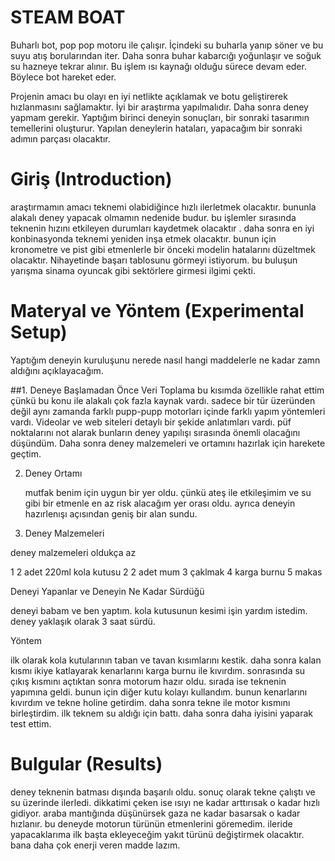 # STEAM BOAT
Buharlı bot, pop pop motoru ile çalışır. İçindeki su buharla yanıp söner ve bu suyu atış borularından iter. Daha sonra buhar kabarcığı yoğunlaşır ve soğuk su hazneye tekrar alınır. Bu işlem ısı kaynağı olduğu sürece devam eder. Böylece bot hareket eder.

Projenin amacı bu olayı en iyi netlikte açıklamak ve botu geliştirerek hızlanmasını sağlamaktır. İyi bir araştırma yapılmalıdır. Daha sonra deney yapmam gerekir. Yaptığım birinci deneyin sonuçları, bir sonraki tasarımın temellerini oluşturur. Yapılan deneylerin hataları, yapacağım bir sonraki adımın parçası olacaktır.
# Giriş (Introduction)
araştırmamın amacı teknemi olabidiğince hızlı ilerletmek olacaktır. bununla alakalı deney yapacak olmamın nedenide budur. bu işlemler sırasında teknenin hızını etkileyen durumları kaydetmek olacaktır . daha sonra en iyi konbinasyonda teknemi yeniden inşa etmek olacaktır. bunun için kronometre ve pist gibi etmenlerle bir önceki modelin hatalarını düzeltmek olacaktır. Nihayetinde başarı tablosunu görmeyi istiyorum. bu buluşun yarışma sinama oyuncak gibi sektörlere girmesi ilgimi çekti.
# Materyal ve Yöntem (Experimental Setup)

Yaptığım deneyin kuruluşunu nerede nasıl  hangi maddelerle ne kadar zamn aldığını açıklayacağım.

##1. Deneye Başlamadan Önce Veri Toplama
bu kısımda özellikle rahat ettim çünkü bu konu ile alakalı çok fazla kaynak vardı. sadece bir tür üzeründen değil aynı zamanda farklı pupp-pupp motorları içinde farklı yapım yöntemleri vardı. Videolar ve web siteleri detaylı bir şekide anlatımları vardı. püf noktalarını not alarak bunların deney yapılışı sırasında önemli olacağını düşündüm. Daha sonra deney malzemeleri ve ortamını hazırlak için harekete geçtim.

2. Deney Ortamı
    
    mutfak benim için uygun bir yer oldu. çünkü ateş ile etkileşimim ve su gibi bir etmenle en az risk alacağım yer orası oldu. ayrıca deneyin hazırlenışı açısından geniş bir alan sundu. 

3. Deney Malzemeleri

deney malzemeleri oldukça az 

1 2 adet 220ml kola kutusu
2 2 adet mum
3 çaklmak
4 karga burnu
5 makas 

Deneyi Yapanlar ve Deneyin Ne Kadar Sürdüğü

deneyi babam ve ben yaptım. kola kutusunun kesimi işin yardım istedim. deney yaklaşık olarak 3 saat sürdü. 

Yöntem

ilk olarak kola kutularının taban ve tavan kısımlarını kestik. daha sonra kalan kısmı ikiye katlayarak kenarlarını karga burnu ile kıvırdım. sonrasında su çıkış kısmını açtıktan sonra motorum hazır oldu. sırada ise teknenin yapımına geldi. bunun için diğer kutu kolayı kullandım. bunun kenarlarını kıvırdım ve tekne holine getirdim. daha sonra tekne ile motor kısmını birleştirdim. ilk teknem su aldığı için battı. daha sonra daha iyisini yaparak test ettim. 


# Bulgular (Results)
deney teknenin batması dışında başarılı oldu. sonuç olarak tekne çalıştı ve su üzerinde ilerledi. dikkatimi çeken ise ısıyı ne kadar arttırısak o kadar hızlı gidiyor. araba mantığında düşünürsek gaza ne kadar basarsak o kadar hızlanır. bu deneyde motorun türünün etmenlerini göremedim. ileride yapacaklarıma ilk başta ekleyeceğim yakıt türünü değiştirmek olacaktır. bana daha çok enerji veren madde lazım.

